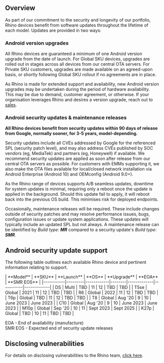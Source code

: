 ## Overview

As part of our commitment to the security and longevity of our portfolio, Rhino devices benefit from software updates throughout the lifetime of each model. Updates are provided in two ways:

### Android version upgrades

All Rhino devices are guaranteed a minimum of one Android version upgrade from the date of launch. For Global SKU devices, upgrades are rolled out in stages across all devices from our central OTA servers. For Private SKU customers, upgrades are made available on an agreed-upon basis, or shortly following Global SKU rollout if no agreements are in place.

As Rhino is made for extended support and availability, new Android version upgrades may be undertaken during the period of hardware availability. This may be due to demand, customer agreement, or otherwise. If your organisation leverages Rhino and desires a version upgrade, reach out to [sales](mailto:sales@socialmobile.com).

### Android security updates & maintenance releases

**All Rhino devices benefit from security updates within 90 days of release from Google, normally sooner, for 3-5 years, model-depending.**

Security updates include all CVEs addressed by Google for the referenced SPL (security patch level), and may also address CVEs published by SOC vendors (eg, MediaTek) and partners (eg, Honeywell) if available. We recommend security updates are applied as soon after release from our central OTA servers as possible. For customers with EMMs supporting it, we also make the OTA files available for local/closed network installation via Android Enterprise (Android 10) and OEMconfig (Android 9.0+).

As the Rhino range of devices supports A/B seamless updates, downtime for system updates is minimal, requiring only a reboot once the update is applied in the background. Should this update fail to apply, it will reboot back into the previous OS build. This minimises risk for deployed endpoints.

Occasionally, maintenance releases will be required. These include changes outside of security patches and may resolve performance issues, bugs, configuration issues or update system applications. These updates will typically include an updated SPL but not always. A maintenance release can be identified by _Build type: **MR**_ compared to a security update's _Build type: **SMR**_.

## Android security update support

The following table outlines each available Rhino device and pertinent information relating to support.
<div id="support_table" markdown="1">
| **Model** | **SKU** | **Launch** | **OS** | **Upgrade** | **EOA**   | **SMR EOS** |
|-----------|---------|------------|--------|-------------|-----------|-------------|
| DS        | Multi   | TBD        | 11     | 12          | TBD       | TBD         |
| T5se      | Global  | 2021       | 11     | 12          | TBD       | TBD         |
| R6        | Global  | 2022       | 11     | 12          | TBD       | TBD         |
| T6p       | Global  | TBD        | 11     | 12          | TBD       | TBD         |
| T8        | Global  | Aug '20    | 9      | 10          | June 2023 | June 2023   |
| C10       | Global  | Aug '20    | 9      | 10          | June 2023 | June 2023   |
| M10p      | Global  | Sep '20    | 10     | 11          | Sept 2023 | Sept 2025   |
| K27p      | Global  | TBD        | 10     | 11          | TBD       | TBD         |

EOA - End of availability (manufacture)  
SMR EOS - Expected end of security update releases  
</div>

## Disclosing vulnerabilities

For details on disclosing vulnerabilities to the Rhino team, [click here](/security/vulnerability-disclosure).
